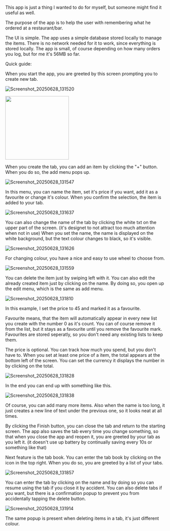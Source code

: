 This app is just a thing I wanted to do for myself, but someone might find it useful as well.

The purpose of the app is to help the user with remembering what he ordered at a restaurant/bar.

The UI is simple.
The app uses a simple database stored locally to manage the items.
There is no network needed for it to work, since everything is stored locally.
The app is small, of course depending on how many orders you log, but for me it's 56MB so far.

Quick guide:

When you start the app, you are greeted by this screen prompting you to create new tab.

![Screenshot_20250628_131520](https://github.com/user-attachments/assets/c4f4e765-83d0-4613-a50c-f64ce768ccad)

<img src="https://github.com/user-attachments/assets/c4f4e765-83d0-4613-a50c-f64ce768ccad)" width="200" />

When you create the tab, you can add an item by clicking the "+" button.
When you do so, the add menu pops up.

![Screenshot_20250628_131547](https://github.com/user-attachments/assets/44aa8c0f-cfe4-4872-a33a-97f840657f6f)

In this menu, you can name the item, set it's price if you want, add it as a favourite or change it's colour.
When you confirm the selection, the item is added to your tab. 

![Screenshot_20250628_131637](https://github.com/user-attachments/assets/b38b6870-ecf4-4fce-a405-b345db67d382)

You can also change the name of the tab by clicking the white txt on the upper part of the screen.
(it's designet to not attract too much attention when not in use)
When you set the name, the name is displayed on the white background, but the text colour changes to black, so it's visible.

![Screenshot_20250628_131626](https://github.com/user-attachments/assets/af1e4d69-ec44-4916-8e99-fb16152fc056)

For changing colour, you have a nice and easy to use wheel to choose from.

![Screenshot_20250628_131559](https://github.com/user-attachments/assets/90d76624-862d-4d36-a805-07c6235ab78c)

You can delete the item just by swiping left with it.
You can also edit the already created item just by clicking on the name.
By doing so, you open up the edit menu, which is the same as add menu.

![Screenshot_20250628_131810](https://github.com/user-attachments/assets/8c1bce7e-08f5-4548-910c-fd555bb95f73)

In this example, I set the price to 45 and marked it as a favourite.

Favourite means, that the item will automatically appear in every new list you create with the number 0 as it's count.
You can of course remove it from the list, but it stays as a favourite until you remove the favourite mark.
Favourites are stored seperatly, so you don't need any existing lists to keep them.

The price is optional. You can track how much you spend, but you don't have to. 
When you set at least one price of a item, the total appears at the bottom left of the screen.
You can set the currency it displays the number in by clicking on the total. 

![Screenshot_20250628_131828](https://github.com/user-attachments/assets/973c3231-a33b-433f-9525-c49b820bc9a2)

In the end you can end up with something like this.

![Screenshot_20250628_131838](https://github.com/user-attachments/assets/4a32fd93-47c3-44ac-b7cb-93f92d1be391)

Of course, you can add many more items.
Also when the name is too long, it just creates a new line of text under the previous one, so it looks neat at all times.

By clicking the Finish button, you can close the tab and return to the starting screen.
The app also saves the tab every time you change something, so that when you close the app and reopen it, you are greeted by your tab as you left it.
(it doesn't use up battery by continually saving every 10s or something like that)

Next feature is the tab book. 
You can enter the tab book by clicking on the icon in the top right.
When you do so, you are greeted by a list of your tabs.

![Screenshot_20250628_131857](https://github.com/user-attachments/assets/fa083e59-0fd5-48ba-b60e-d61c65d2ecfd)

You can enter the tab by clicking on the name and by doing so you can resume using the tab if you close it by accident.
You can also delete tabs if you want, but there is a confirmation popup to prevent you from accidentally tapping the delete button.

![Screenshot_20250628_131914](https://github.com/user-attachments/assets/3ba301b7-f024-4c68-aa73-0c7fd9400c94)

The same popup is present when deleting items in a tab, it's just different colour.

